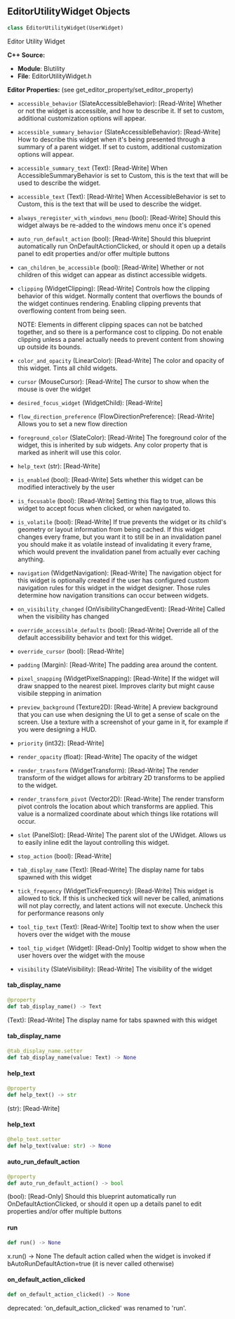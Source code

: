 ## EditorUtilityWidget Objects

```python
class EditorUtilityWidget(UserWidget)
```

Editor Utility Widget

**C++ Source:**

- **Module**: Blutility
- **File**: EditorUtilityWidget.h

**Editor Properties:** (see get_editor_property/set_editor_property)

- ``accessible_behavior`` (SlateAccessibleBehavior):  [Read-Write] Whether or not the widget is accessible, and how to describe it. If set to custom, additional customization options will appear.
- ``accessible_summary_behavior`` (SlateAccessibleBehavior):  [Read-Write] How to describe this widget when it's being presented through a summary of a parent widget. If set to custom, additional customization options will appear.
- ``accessible_summary_text`` (Text):  [Read-Write] When AccessibleSummaryBehavior is set to Custom, this is the text that will be used to describe the widget.
- ``accessible_text`` (Text):  [Read-Write] When AccessibleBehavior is set to Custom, this is the text that will be used to describe the widget.
- ``always_reregister_with_windows_menu`` (bool):  [Read-Write] Should this widget always be re-added to the windows menu once it's opened
- ``auto_run_default_action`` (bool):  [Read-Write] Should this blueprint automatically run OnDefaultActionClicked, or should it open up a details panel to edit properties and/or offer multiple buttons
- ``can_children_be_accessible`` (bool):  [Read-Write] Whether or not children of this widget can appear as distinct accessible widgets.
- ``clipping`` (WidgetClipping):  [Read-Write] Controls how the clipping behavior of this widget.  Normally content that overflows the
  bounds of the widget continues rendering.  Enabling clipping prevents that overflowing content
  from being seen.

  NOTE: Elements in different clipping spaces can not be batched together, and so there is a
  performance cost to clipping.  Do not enable clipping unless a panel actually needs to prevent
  content from showing up outside its bounds.
- ``color_and_opacity`` (LinearColor):  [Read-Write] The color and opacity of this widget.  Tints all child widgets.
- ``cursor`` (MouseCursor):  [Read-Write] The cursor to show when the mouse is over the widget
- ``desired_focus_widget`` (WidgetChild):  [Read-Write]
- ``flow_direction_preference`` (FlowDirectionPreference):  [Read-Write] Allows you to set a new flow direction
- ``foreground_color`` (SlateColor):  [Read-Write] The foreground color of the widget, this is inherited by sub widgets.  Any color property
  that is marked as inherit will use this color.
- ``help_text`` (str):  [Read-Write]
- ``is_enabled`` (bool):  [Read-Write] Sets whether this widget can be modified interactively by the user
- ``is_focusable`` (bool):  [Read-Write] Setting this flag to true, allows this widget to accept focus when clicked, or when navigated to.
- ``is_volatile`` (bool):  [Read-Write] If true prevents the widget or its child's geometry or layout information from being cached.  If this widget
  changes every frame, but you want it to still be in an invalidation panel you should make it as volatile
  instead of invalidating it every frame, which would prevent the invalidation panel from actually
  ever caching anything.
- ``navigation`` (WidgetNavigation):  [Read-Write] The navigation object for this widget is optionally created if the user has configured custom
  navigation rules for this widget in the widget designer.  Those rules determine how navigation transitions
  can occur between widgets.
- ``on_visibility_changed`` (OnVisibilityChangedEvent):  [Read-Write] Called when the visibility has changed
- ``override_accessible_defaults`` (bool):  [Read-Write] Override all of the default accessibility behavior and text for this widget.
- ``override_cursor`` (bool):  [Read-Write]
- ``padding`` (Margin):  [Read-Write] The padding area around the content.
- ``pixel_snapping`` (WidgetPixelSnapping):  [Read-Write] If the widget will draw snapped to the nearest pixel.  Improves clarity but might cause visibile stepping in animation
- ``preview_background`` (Texture2D):  [Read-Write] A preview background that you can use when designing the UI to get a sense of scale on the screen.  Use
  a texture with a screenshot of your game in it, for example if you were designing a HUD.
- ``priority`` (int32):  [Read-Write]
- ``render_opacity`` (float):  [Read-Write] The opacity of the widget
- ``render_transform`` (WidgetTransform):  [Read-Write] The render transform of the widget allows for arbitrary 2D transforms to be applied to the widget.
- ``render_transform_pivot`` (Vector2D):  [Read-Write] The render transform pivot controls the location about which transforms are applied.
  This value is a normalized coordinate about which things like rotations will occur.
- ``slot`` (PanelSlot):  [Read-Write] The parent slot of the UWidget.  Allows us to easily inline edit the layout controlling this widget.
- ``stop_action`` (bool):  [Read-Write]
- ``tab_display_name`` (Text):  [Read-Write] The display name for tabs spawned with this widget
- ``tick_frequency`` (WidgetTickFrequency):  [Read-Write] This widget is allowed to tick. If this is unchecked tick will never be called, animations will not play correctly, and latent actions will not execute.
  Uncheck this for performance reasons only
- ``tool_tip_text`` (Text):  [Read-Write] Tooltip text to show when the user hovers over the widget with the mouse
- ``tool_tip_widget`` (Widget):  [Read-Only] Tooltip widget to show when the user hovers over the widget with the mouse
- ``visibility`` (SlateVisibility):  [Read-Write] The visibility of the widget

<a id="unreal.EditorUtilityWidget.tab_display_name"></a>

#### tab_display_name

```python
@property
def tab_display_name() -> Text
```

(Text):  [Read-Write] The display name for tabs spawned with this widget

<a id="unreal.EditorUtilityWidget.tab_display_name"></a>

#### tab_display_name

```python
@tab_display_name.setter
def tab_display_name(value: Text) -> None
```

<a id="unreal.EditorUtilityWidget.help_text"></a>

#### help_text

```python
@property
def help_text() -> str
```

(str):  [Read-Write]

<a id="unreal.EditorUtilityWidget.help_text"></a>

#### help_text

```python
@help_text.setter
def help_text(value: str) -> None
```

<a id="unreal.EditorUtilityWidget.auto_run_default_action"></a>

#### auto_run_default_action

```python
@property
def auto_run_default_action() -> bool
```

(bool):  [Read-Only] Should this blueprint automatically run OnDefaultActionClicked, or should it open up a details panel to edit properties and/or offer multiple buttons

<a id="unreal.EditorUtilityWidget.run"></a>

#### run

```python
def run() -> None
```

x.run() -> None
The default action called when the widget is invoked if bAutoRunDefaultAction=true (it is never called otherwise)

<a id="unreal.EditorUtilityWidget.on_default_action_clicked"></a>

#### on_default_action_clicked

```python
def on_default_action_clicked() -> None
```

deprecated: 'on_default_action_clicked' was renamed to 'run'.

<a id="unreal.EditorUtilityWidgetBlueprint"></a>